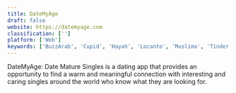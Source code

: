 ```yaml
---
title: DateMyAge
draft: false 
website: https://datemyage.com
classification: ['']
platform: ['Web']
keywords: ['BuzzArab', 'Cupid', 'Hayah', 'Locanto', 'Muslima', 'Tinder', 'Wild', 'YoCutie']
---
```

DateMyAge: Date Mature Singles is a dating app that provides an opportunity to find a warm and meaningful connection with interesting and caring singles around the world who know what they are looking for.